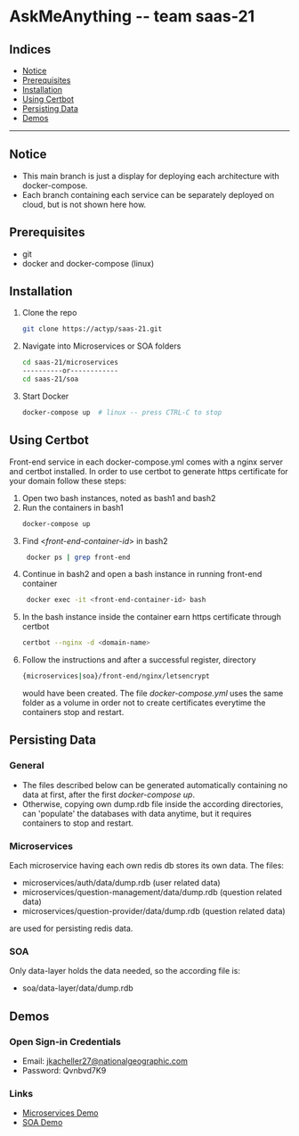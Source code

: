 # AskMeAnything -- team saas-21

## Indices

* [Notice](#Notice)
* [Prerequisites](#Prerequisites)
* [Installation](#Installation)  
* [Using Certbot](#Using%20Certbot)
* [Persisting Data](#Persisting%20Data)
* [Demos](#Demos)

--------

## Notice

- This main branch is just a display for deploying each architecture with docker-compose.
- Each branch containing each service can be separately deployed on cloud, but is not shown here how.


## Prerequisites

* git
* docker and docker-compose (linux)


## Installation

1. Clone the repo
   ```sh 
   git clone https://actyp/saas-21.git
   ```
2. Navigate into Microservices or SOA folders
   ```sh 
   cd saas-21/microservices
   ----------or------------
   cd saas-21/soa
   ```

3. Start Docker
    ```sh 
   docker-compose up  # linux -- press CTRL-C to stop
   ```


## Using Certbot

Front-end service in each docker-compose.yml comes with a nginx server and certbot installed.
In order to use certbot to generate https certificate for your domain follow these steps:

1. Open two bash instances, noted as bash1 and bash2
2. Run the containers in bash1
   ```sh
   docker-compose up
   ```
3. Find <_front-end-container-id_> in bash2
   ```sh
    docker ps | grep front-end
   ```
4. Continue in bash2 and open a bash instance in running front-end container
   ```sh
    docker exec -it <front-end-container-id> bash
   ```
5. In the bash instance inside the container earn https certificate through certbot
   ```sh
   certbot --nginx -d <domain-name>
   ```
6. Follow the instructions and after a successful register, directory 
   ```sh
   {microservices|soa}/front-end/nginx/letsencrypt
   ```
   would have been created.
   The file _docker-compose.yml_ uses the same folder as a volume in order not to create certificates everytime the containers stop and restart.


## Persisting Data

### General

- The files described below can be generated automatically containing no data at first, after the first _docker-compose up_.
- Otherwise, copying own dump.rdb file inside the according directories, can 'populate' the databases with data anytime, but it requires containers to stop and restart.
### Microservices

Each microservice having each own redis db stores its own data. The files:
   
- microservices/auth/data/dump.rdb (user related data)
- microservices/question-management/data/dump.rdb (question related data)
- microservices/question-provider/data/dump.rdb (question related data)

are used for persisting redis data.

### SOA

Only data-layer holds the data needed, so the according file is:

- soa/data-layer/data/dump.rdb


## Demos

### Open Sign-in Credentials

- Email: jkacheller27@nationalgeographic.com
- Password: Qvnbvd7K9

### Links

- [Microservices Demo](https://snf-16615.ok-kno.grnetcloud.net/)
- [SOA Demo](https://snf-16542.ok-kno.grnetcloud.net/)
